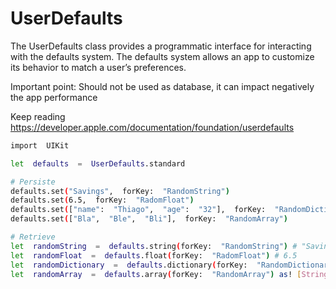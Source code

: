 
# UserDefaults

The UserDefaults class provides a programmatic interface for interacting with the defaults system. The defaults system allows an app to customize its behavior to match a user’s preferences.

 Important point: Should not be used as database, it can impact negatively the app performance

Keep reading https://developer.apple.com/documentation/foundation/userdefaults

```bash
import  UIKit

let  defaults  =  UserDefaults.standard

# Persiste
defaults.set("Savings",  forKey:  "RandomString")
defaults.set(6.5,  forKey:  "RadomFloat")
defaults.set(["name":  "Thiago",  "age":  "32"],  forKey:  "RandomDictionary")
defaults.set(["Bla",  "Ble",  "Bli"],  forKey:  "RandomArray")

# Retrieve
let  randomString  =  defaults.string(forKey:  "RandomString") # "Savings"
let  randomFloat  =  defaults.float(forKey:  "RadomFloat") # 6.5
let  randomDictionary  =  defaults.dictionary(forKey:  "RandomDictionary") # Dictionary of 2 (String, Any) elements
let  randomArray  =  defaults.array(forKey:  "RandomArray") as! [String] # Array of 3 String elements
```